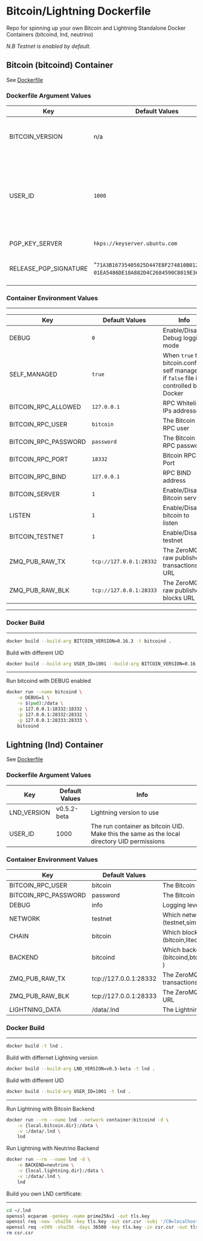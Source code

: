# Bitcoin/Lightning Dockerfile

Repo for spinning up your own Bitcoin and Lightning Standalone Docker Containers (bitcoind, lnd, neutrino)

_N.B Testnet is enabled by default._

Bitcoin (bitcoind) Container 
---
See [Dockerfile](./docker/bitcoind/Dockerfile)
### Dockerfile Argument Values
|Key|Default Values|Info|Required|Editable|
|---|---|---|---|---|
|BITCOIN_VERSION|n/a|Bitcoin version to use [Support Versions](conf/supported_versions/bitcoind.txt)|yes|yes|
|USER_ID|`1000`|The run container as bitcoin UID. Make this the same as the local directory UID permissions|no|yes|
|PGP_KEY_SERVER|`hkps://keyserver.ubuntu.com`|OpenPGP [keyserver](https://keyserver.ubuntu.com) |no|yes
|RELEASE_PGP_SIGNATURE|"`71A3B16735405025D447E8F274810B012346C9A6 01EA5486DE18A882D4C2684590C8019E36C2E964`"|The releases PGP key IDs ([see](https://raw.githubusercontent.com/bitcoin/bitcoin/master/contrib/builder-keys/keys.txt))|no|yes|

### Container Environment Values
-----
|Key|Default Values|Info|
|---|---|---|
|DEBUG|`0`|Enable/Disable Debug logging mode|
|SELF_MANAGED|`true`|When `true` the bitcoin.conf is self managed, if `false` file is controlled by Docker|
|BITCOIN_RPC_ALLOWED|`127.0.0.1`|RPC Whitelist IPs addresses|
|BITCOIN_RPC_USER|`bitcoin`|The Bitcoin RPC user|
|BITCOIN_RPC_PASSWORD|`password`|The Bitcoin RPC password|
|BITCOIN_RPC_PORT|`18332`|Bitcoin RPC Port|
|BITCOIN_RPC_BIND|`127.0.0.1`|RPC BIND address|
|BITCOIN_SERVER|`1`|Enable/Disable Bitcoin server|
|LISTEN|`1`|Enable/Disable bitcoin to listen|
|BITCOIN_TESTNET|`1`|Enable/Disable testnet|
|ZMQ_PUB_RAW_TX|`tcp://127.0.0.1:28332`|The ZeroMQ raw publisher transactions URL|
|ZMQ_PUB_RAW_BLK|`tcp://127.0.0.1:28333`|The ZeroMQ raw publisher blocks URL|
---
### Docker Build
---
```bash
docker build --build-arg BITCOIN_VERSION=0.16.3 -t bitcoind .
```
Build with different UID
```bash
docker build --build-arg USER_ID=1001 --build-arg BITCOIN_VERSION=0.16.3 -t bitcoind .
```
---
Run bitcoind with DEBUG enabled

```bash
docker run --name bitcoind \
    -e DEBUG=1 \
    -v $(pwd):/data \
    -p 127.0.0.1:18332:18332 \
    -p 127.0.0.1:28332:28332 \
    -p 127.0.0.1:28333:28333 \
    bitcoind
```

Lightning (lnd) Container
---
See [Dockerfile](./docker/lnd/Dockerfile)
### Dockerfile Argument Values
|Key|Default Values|Info|
|---|---|---|
|LND_VERSION|v0.5.2-beta|Lightning version to use|
|USER_ID|1000|The run container as bitcoin UID. Make this the same as the local directory UID permissions|

### Container Environment Values

|Key|Default Values|Info|
|---|---|---|
|BITCOIN_RPC_USER|bitcoin|The Bitcoin RPC user|
|BITCOIN_RPC_PASSWORD|password |The Bitcoin RPC password|
|DEBUG|info|Logging level|
|NETWORK|testnet|Which network to use (testnet,simnet,mainnet)|
|CHAIN|bitcoin|Which blockchain to use (bitcoin,litecoin)|
|BACKEND|bitcoind|Which backend to use (bitcoind,btcd,litecoind,ltcd,neutrino )|
|ZMQ_PUB_RAW_TX|tcp://127.0.0.1:28332|The ZeroMQ raw publisher transactions URL|
|ZMQ_PUB_RAW_BLK|tcp://127.0.0.1:28333|The ZeroMQ raw publisher blocks URL|
|LIGHTNING_DATA|/data/.lnd|The Lightning .lnd directory location|

### Docker Build
---

```bash
docker build -t lnd .
```
Build with differnet Lightning version
```bash
docker build --build-arg LND_VERSION=v0.5-beta -t lnd .
```
Build with different UID
```bash
docker build --build-arg USER_ID=1001 -t lnd .
```
---
Run Lightning with Bitcoin Backend

```bash
docker run --rm --name lnd --network container:bitcoind -d \
    -v {local.bitcoin.dir}:/data \
    -v :/data/.lnd \
    lnd
```
Run Lightning with Neutrino Backend

```bash
docker run --rm --name lnd -d \
    -e BACKEND=neutrino \
    -v {local.lightning.dir}:/data \
    -v :/data/.lnd \
    lnd
```

Build you own LND certificate:

---

```bash
cd ~/.lnd
openssl ecparam -genkey -name prime256v1 -out tls.key
openssl req -new -sha256 -key tls.key -out csr.csr -subj '/CN=localhost/O=lnd'
openssl req -x509 -sha256 -days 36500 -key tls.key -in csr.csr -out tls.cert
rm csr.csr
```
